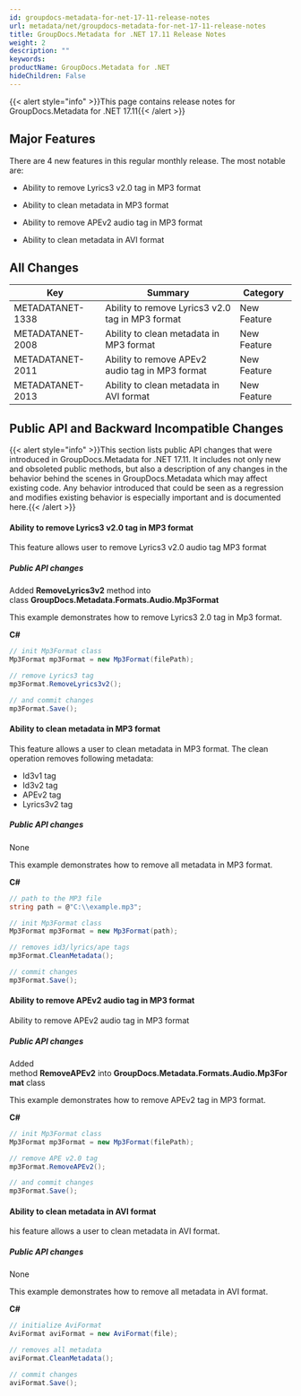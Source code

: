 ```yaml
---
id: groupdocs-metadata-for-net-17-11-release-notes
url: metadata/net/groupdocs-metadata-for-net-17-11-release-notes
title: GroupDocs.Metadata for .NET 17.11 Release Notes
weight: 2
description: ""
keywords: 
productName: GroupDocs.Metadata for .NET
hideChildren: False
---
```

{{< alert style="info" >}}This page contains release notes for GroupDocs.Metadata for .NET 17.11{{< /alert >}}

## Major Features

There are 4 new features in this regular monthly release. The most notable are:

*   Ability to remove Lyrics3 v2.0 tag in MP3 format
    
*   Ability to clean metadata in MP3 format
    
*   Ability to remove APEv2 audio tag in MP3 format
    
*   Ability to clean metadata in AVI format
    

## All Changes

| Key | Summary | Category |
| --- | --- | --- |
| METADATANET-1338 | Ability to remove Lyrics3 v2.0 tag in MP3 format | New Feature |
| METADATANET-2008 | Ability to clean metadata in MP3 format | New Feature |
| METADATANET-2011 | Ability to remove APEv2 audio tag in MP3 format | New Feature |
| METADATANET-2013 | Ability to clean metadata in AVI format | New Feature |

## Public API and Backward Incompatible Changes

{{< alert style="info" >}}This section lists public API changes that were introduced in GroupDocs.Metadata for .NET 17.11. It includes not only new and obsoleted public methods, but also a description of any changes in the behavior behind the scenes in GroupDocs.Metadata which may affect existing code. Any behavior introduced that could be seen as a regression and modifies existing behavior is especially important and is documented here.{{< /alert >}}

#### **Ability to remove Lyrics3 v2.0 tag in MP3 format**

This feature allows user to remove Lyrics3 v2.0 audio tag MP3 format

##### Public API changes

Added **RemoveLyrics3v2** method into class **GroupDocs.Metadata.Formats.Audio.Mp3Format**

This example demonstrates how to remove Lyrics3 2.0 tag in Mp3 format.

**C#**

```csharp
// init Mp3Format class
Mp3Format mp3Format = new Mp3Format(filePath);

// remove Lyrics3 tag
mp3Format.RemoveLyrics3v2();

// and commit changes
mp3Format.Save();
```

#### Ability to clean metadata in MP3 format

This feature allows a user to clean metadata in MP3 format. The clean operation removes following metadata:

*   Id3v1 tag
*   Id3v2 tag
*   APEv2 tag
*   Lyrics3v2 tag

##### Public API changes

None

This example demonstrates how to remove all metadata in MP3 format.

**C#**

```csharp
// path to the MP3 file
string path = @"C:\\example.mp3";

// init Mp3Format class
Mp3Format mp3Format = new Mp3Format(path);

// removes id3/lyrics/ape tags
mp3Format.CleanMetadata();

// commit changes
mp3Format.Save();
```

#### Ability to remove APEv2 audio tag in MP3 format

Ability to remove APEv2 audio tag in MP3 format

##### Public API changes

Added method **RemoveAPEv2** into **GroupDocs.Metadata.Formats.Audio.Mp3Format** class

This example demonstrates how to remove APEv2 tag in MP3 format.

**C#**

```csharp
// init Mp3Format class
Mp3Format mp3Format = new Mp3Format(filePath);

// remove APE v2.0 tag
mp3Format.RemoveAPEv2();

// and commit changes
mp3Format.Save();
```

#### Ability to clean metadata in AVI format

his feature allows a user to clean metadata in AVI format.

##### Public API changes

None

This example demonstrates how to remove all metadata in AVI format.

**C#**

```csharp
// initialize AviFormat
AviFormat aviFormat = new AviFormat(file);

// removes all metadata
aviFormat.CleanMetadata();

// commit changes
aviFormat.Save();
```
